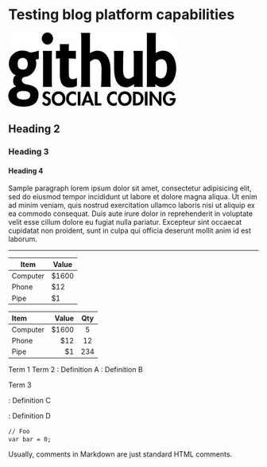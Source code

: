 # Testing blog platform capabilities

![Github](assets/github.jpeg)

## Heading 2
### Heading 3
#### Heading 4

Sample paragraph lorem ipsum dolor sit amet, consectetur adipisicing elit, sed do eiusmod tempor incididunt ut labore et dolore magna aliqua. Ut enim ad minim veniam, quis nostrud exercitation ullamco laboris nisi ut aliquip ex ea commodo consequat. Duis aute irure dolor in reprehenderit in voluptate velit esse cillum dolore eu fugiat nulla pariatur. Excepteur sint occaecat cupidatat non proident, sunt in culpa qui officia deserunt mollit anim id est laborum.

---

Item      | Value
--------- | -----
Computer  | \$1600
Phone     | \$12
Pipe      | \$1


| Item      |  Value | Qty  |
| :-------- | ------:| :--: |
| Computer  | \$1600 |  5   |
| Phone     |   \$12 |  12  |
| Pipe      |    \$1 | 234  |


Term 1
Term 2
:   Definition A
:   Definition B

Term 3

:   Definition C

:   Definition D


```
// Foo
var bar = 0;
```

Usually, comments in Markdown are just standard HTML comments. <!-- like this -->
